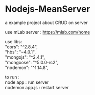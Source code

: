 # Nodejs-MeanServer

a example project about CRUD on server

use mLab server : https://mlab.com/home

use libs: <br>
 "cors": "^2.8.4", <br>
 "hbs": "~4.0.1", <br>
 "mongojs": "^2.4.1", <br>
 "mongoose": "^5.0.0-rc2", <br>
 "nodemon": "^1.14.8", <br>
 
 to run : <br>
 node app : run server <br>
 nodemon app.js : restart server
